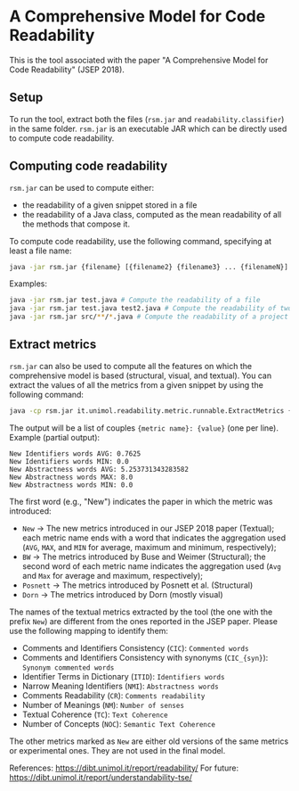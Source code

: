 # A Comprehensive Model for Code Readability
This is the tool associated with the paper "A Comprehensive Model for Code Readability" (JSEP 2018).

## Setup
To run the tool, extract both the files (`rsm.jar` and `readability.classifier`) in the same folder. `rsm.jar` is an executable JAR which can be directly used to compute code readability.

## Computing code readability
`rsm.jar` can be used to compute either:

- the readability of a given snippet stored in a file
- the readability of a Java class, computed as the mean readability of all the methods that compose it.

To compute code readability, use the following command, specifying at least a file name:

```bash
java -jar rsm.jar {filename} [{filename2} {filename3} ... {filenameN}]
```

Examples:

```bash
java -jar rsm.jar test.java # Compute the readability of a file
java -jar rsm.jar test.java test2.java # Compute the readability of two files
java -jar rsm.jar src/**/*.java # Compute the readability of a project
```

## Extract metrics
`rsm.jar` can also be used to compute all the features on which the comprehensive model is based (structural, visual, and textual). You can extract the values of all the metrics from a given snippet by using the following command:

```bash
java -cp rsm.jar it.unimol.readability.metric.runnable.ExtractMetrics {filename}
```

The output will be a list of couples `{metric name}: {value}` (one per line).
Example (partial output):

```
New Identifiers words AVG: 0.7625
New Identifiers words MIN: 0.0
New Abstractness words AVG: 5.253731343283582
New Abstractness words MAX: 8.0
New Abstractness words MIN: 0.0
```

The first word (e.g., "New") indicates the paper in which the metric was introduced:

- `New` → The new metrics introduced in our JSEP 2018 paper (Textual); each metric name ends with a word that indicates the aggregation used (`AVG`, `MAX`, and `MIN` for average, maximum and minimum, respectively);
- `BW` → The metrics introduced by Buse and Weimer (Structural); the second word of each metric name indicates the aggregation used (`Avg` and `Max` for average and maximum, respectively);
- `Posnett` → The metrics introduced by Posnett et al. (Structural)
- `Dorn` → The metrics introduced by Dorn (mostly visual)

The names of the textual metrics extracted by the tool (the one with the prefix `New`) are different from the ones reported in the JSEP paper. Please use the following mapping to identify them:

- Comments and Identifiers Consistency (`CIC`): `Commented words`
- Comments and Identifiers Consistency with synonyms (`CIC_{syn}`): `Synonym commented words`
- Identifier Terms in Dictionary (`ITID`): `Identifiers words`
- Narrow Meaning Identifiers (`NMI`): `Abstractness words`
- Comments Readability (`CR`): `Comments readability`
- Number of Meanings (`NM`): `Number of senses`
- Textual Coherence (`TC`): `Text Coherence`
- Number of Concepts (`NOC`): `Semantic Text Coherence`

The other metrics marked as `New` are either old versions of the same metrics or experimental ones. They are not used in the final model.


References:
https://dibt.unimol.it/report/readability/
For future: https://dibt.unimol.it/report/understandability-tse/
